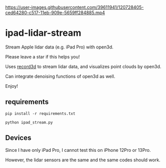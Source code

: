 
https://user-images.githubusercontent.com/39611941/120728405-ced64280-c517-11eb-909e-5659ff284885.mp4

# ipad-lidar-stream
Stream Apple lidar data (e.g. iPad Pro) with open3d.

Please leave a star if this helps you!

Uses [record3d](https://github.com/marek-simonik/record3d) to stream lidar data, and visualizes point clouds by open3d.

Can integrate denoising functions of open3d as well.

Enjoy!

## requirements
`pip install -r requirements.txt`

`python ipad_stream.py`

## Devices
Since I have only iPad Pro, I cannot test this on iPhone 12Pro or 13Pro.

However, the lidar sensors are the same and the same codes should work.
